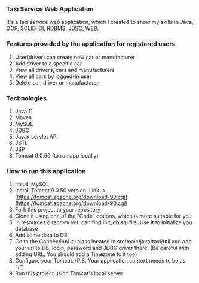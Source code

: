 ### **Taxi Service Web Application**
It's a taxi service web application, which I created to show my skills in Java, OOP, SOLID, DI, RDBMS,
JDBC, WEB.

### **Features provided by the application for registered users**
1. User(driver) can create new car or manufacturer
2. Add driver to a specific car
3. View all drivers, cars and manufacturers
4. View all cars by logged-in user
5. Delete car, driver or manufacturer

### **Technologies**
1. Java 11
2. Maven
3. MySQL
4. JDBC
5. Javax servlet API
6. JSTL
7. JSP
8. Tomcat 9.0.50 (to run app locally)

### **How to run this application**
1. Install MySQL
2. Install Tomcat 9.0.50 version. Link -> [https://tomcat.apache.org/download-90.cgi]
(https://tomcat.apache.org/download-90.cgi)
3. Fork this project to your repository
4. Clone it using one of the "Code" options, which is more suitable for you
5. In resources directory you can find init_db.sql file. Use it to initialize you database
6. Add some data to DB
7. Go to the ConnectionUtil class located in src/main/java/taxi/util and add your url to DB, login, password and JDBC driver there.
   (Be careful with adding URL. You should add a Timezone to it too)
8. Configure your Tomcat. (P.S. Your application context needs to be as "/")
9. Run this project using Tomcat's local server